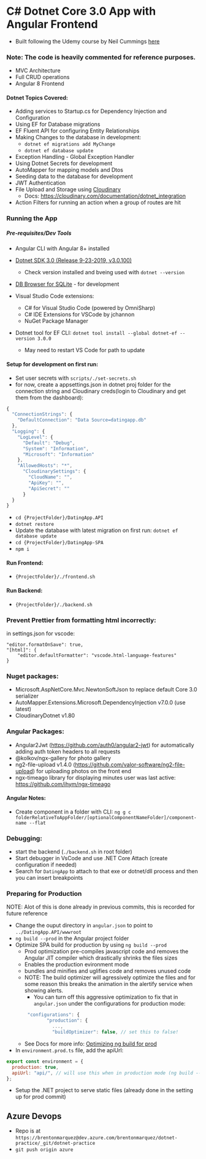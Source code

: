 # C# Dotnet Core 3.0 App with Angular Frontend

- Built following the Udemy course by Neil Cummings [here](https://www.udemy.com/course/build-an-app-with-aspnet-core-and-angular-from-scratch/)

### Note: The code is heavily commented for reference purposes.

- MVC Architecture
- Full CRUD operations
- Angular 8 Frontend

#### Dotnet Topics Covered:

- Adding services to Startup.cs for Dependency Injection and Configuration
- Using EF for Database migrations
- EF Fluent API for configuring Entity Relationships
- Making Changes to the database in development:
  - `dotnet ef migrations add MyChange`
  - `dotnet ef database update`
- Exception Handling - Global Exception Handler
- Using Dotnet Secrets for development
- AutoMapper for mapping models and Dtos
- Seeding data to the database for development
- JWT Authentication
- File Upload and Storage using [Cloudinary](https://cloudinary.com)
  - Docs: https://cloudinary.com/documentation/dotnet_integration
- Action Filters for running an action when a group of routes are hit

### Running the App

##### Pre-requisites/Dev Tools

- Angular CLI with Angular 8+ installed
- [Dotnet SDK 3.0 (Release 9-23-2019, v3.0.100)](https://dotnet.microsoft.com/download/dotnet-core/3.0)
  - Check version installed and bveing used with `dotnet --version`
- [DB Browser for SQLite](https://sqlitebrowser.org/) - for development
- Visual Studio Code extensions:
  - C# for Visual Studio Code (powered by OmniSharp)
  - C# IDE Extensions for VSCode by jchannon
  - NuGet Package Manager
- Dotnet tool for EF CLI: `dotnet tool install --global dotnet-ef --version 3.0.0`

  - May need to restart VS Code for path to update

#### Setup for development on first run:

- Set user secrets with `scripts/./set-secrets.sh`
- for now, create a appsettings.json in dotnet proj folder for the connection string and Cloudinary creds(login to Cloudinary and get them from the dashboard):

```javascript
{
  "ConnectionStrings": {
    "DefaultConnection": "Data Source=datingapp.db"
  },
  "Logging": {
    "LogLevel": {
      "Default": "Debug",
      "System": "Information",
      "Microsoft": "Information"
    },
    "AllowedHosts": "*",
      "CloudinarySettings": {
        "CloudName": "",
        "ApiKey": "",
        "ApiSecret": ""
      }
  }
}
```

- `cd {ProjectFolder}/DatingApp.API`
- `dotnet restore`
- Update the database with latest migration on first run: `dotnet ef database update`
- `cd {ProjectFolder}/DatingApp-SPA`
- `npm i`

#### Run Frontend:

- `{ProjectFolder}/./frontend.sh`

#### Run Backend:

- `{ProjectFolder}/./backend.sh`

### Prevent Prettier from formatting html incorrectly:

in settings.json for vscode:

```
"editor.formatOnSave": true,
"[html]": {
    "editor.defaultFormatter": "vscode.html-language-features"
}
```

### Nuget packages:

- Microsoft.AspNetCore.Mvc.NewtonSoftJson to replace default Core 3.0 serializer
- AutoMapper.Extensions.Microsoft.DependencyInjection v7.0.0 (use latest)
- CloudinaryDotnet v1.80

### Angular Packages:

- Angular2Jwt (https://github.com/auth0/angular2-jwt) for automatically adding auth token headers to all requests
- @kolkov/ngx-gallery for photo gallery
- ng2-file-upload v1.4.0 (https://github.com/valor-software/ng2-file-upload) for uploading photos on the front end
- ngx-timeago library for displaying minutes user was last active: https://github.com/ihym/ngx-timeago

#### Angular Notes:

- Create component in a folder with CLI: `ng g c folderRelativeToAppFolder/[optionalComponentNameFolder]/component-name --flat`

### Debugging:

- start the backend (`./backend.sh` in root folder)
- Start debugger in VsCode and use .NET Core Attach (create configuration if needed)
- Search for `DatingApp` to attach to that exe or dotnet/dll process and then you can insert breakpoints

### Preparing for Production

NOTE: Alot of this is done already in previous commits, this is recorded for future reference

- Change the ouput directory in `angular.json` to point to `../DatingApp.API/wwwroot`
- `ng build --prod` in the Angular project folder
- Optimize SPA build for production by using `ng build --prod`
  - Prod optimization pre-compiles javascript code and removes the Angular JIT compiler which drastically shrinks the files sizes
  - Enables the production evironment mode
  - bundles and minifies and uglifies code and removes unused code
  - NOTE: The build optimizer will agressively optimize the files and for some reason this breaks the animation in the alertify service when showing alerts.
    - You can turn off this aggressive optimization to fix that in `angular.json` under the configurations for production mode:
    ```javascript
     "configurations": {
            "production": {
              ...,
              "buildOptimizer": false, // set this to false!
    ```
  - See Docs for more info: [Optimizing ng build for prod](https://angular.io/guide/deployment#production-optimizations)
- In `environment.prod.ts` file, add the apiUrl:

```javascript
export const environment = {
  production: true,
  apiUrl: "api/", // will use this when in production mode (ng build --prod) which points to the dotnet backend serving the angular project as static files
};
```

- Setup the .NET project to serve static files (already done in the setting up for prod commit)

## Azure Devops

- Repo is at `https://brentonmarquez@dev.azure.com/brentonmarquez/dotnet-practice/_git/dotnet-practice`
- `git push origin azure`
